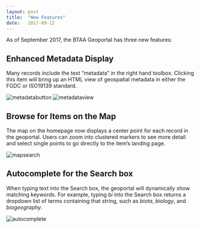 ```yaml
---
layout: post
title:  "New Features"
date:   2017-09-12
---
```


As of September 2017, the BTAA Geoportal has three new features:

## Enhanced Metadata Display
Many records include the text “metadata” in the right hand toolbox.  Clicking this item will bring up an HTML view of geospatial metadata in either the FGDC or ISO19139 standard.

![metadatabutton](https://user-images.githubusercontent.com/2367677/30349342-558f79d4-97d8-11e7-832f-f62612d3c2c9.png)
![metadataview](https://user-images.githubusercontent.com/2367677/30349355-5b53faf2-97d8-11e7-8c4e-ab80c802ef58.png)

## Browse for Items on the Map
The map on the homepage now displays a center point for each record in the geoportal.  Users can zoom into clustered markers to see more detail and select single points to go directly to the item’s landing page.

![mapsearch](https://user-images.githubusercontent.com/2367677/30349373-6a169ed2-97d8-11e7-9649-6ade2ce32527.png)

## Autocomplete for the Search box
When typing text into the Search box, the geoportal will dynamically show matching keywords. For example, typing _bi_ into the Search box returns a dropdown list of terms containing that string, such as _biota_, _biology_, and _biogeography_.

![autocomplete](https://user-images.githubusercontent.com/2367677/30349380-6faef970-97d8-11e7-8675-458fd8c91ffe.png)
